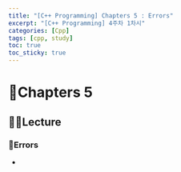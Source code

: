 ```yaml
---
title: "[C++ Programming] Chapters 5 : Errors"
excerpt: "[C++ Programming] 4주차 1차시"
categories: [Cpp]
tags: [cpp, study]
toc: true
toc_sticky: true
---
```


# 🏫Chapters 5

## 🧑‍🏫Lecture
 
### 📖Errors

+ 